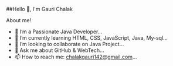 ##Hello 👋, I'm Gauri Chalak

About me!

- 🔭 I’m a Passionate Java Developer...
- 🌱 I’m currently learning HTML, CSS, JavaScript, Java, My-sql...
- 👯 I’m looking to collaborate on Java Project...
- 💬 Ask me about GitHub & WebTech...
- 📫 How to reach me: chalakgauri142@gmail.com...
